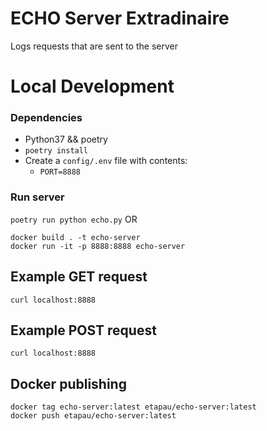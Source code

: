 # ECHO Server Extradinaire

Logs requests that are sent to the server


# Local Development
### Dependencies
- Python37 && poetry
- `poetry install`
- Create a `config/.env` file with contents:
  - `PORT=8888`

### Run server
`poetry run python echo.py`
OR
```
docker build . -t echo-server
docker run -it -p 8888:8888 echo-server
```
## Example GET request
`curl localhost:8888`

## Example POST request
`curl localhost:8888`

## Docker publishing
```
docker tag echo-server:latest etapau/echo-server:latest
docker push etapau/echo-server:latest
```
